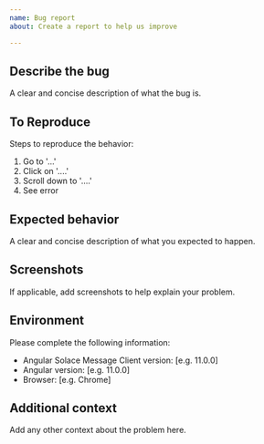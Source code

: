 ```yaml
---
name: Bug report
about: Create a report to help us improve

---
```


## Describe the bug
A clear and concise description of what the bug is.

## To Reproduce
Steps to reproduce the behavior:

1. Go to '...'
2. Click on '....'
3. Scroll down to '....'
4. See error

## Expected behavior
A clear and concise description of what you expected to happen.

## Screenshots
If applicable, add screenshots to help explain your problem.

## Environment
Please complete the following information:

 - Angular Solace Message Client version: [e.g. 11.0.0]
 - Angular version: [e.g. 11.0.0]
 - Browser: [e.g. Chrome]

## Additional context
Add any other context about the problem here.
